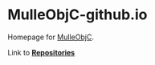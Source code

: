 # MulleObjC-github.io

Homepage for [MulleObjC](//mulle-objc.github.io).

Link to **[Repositories](//github.com/mulle-objc)**


